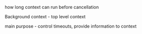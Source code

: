 how long context can run before cancellation

Background context - top level context

main purpose - control timeouts, provide information to context
